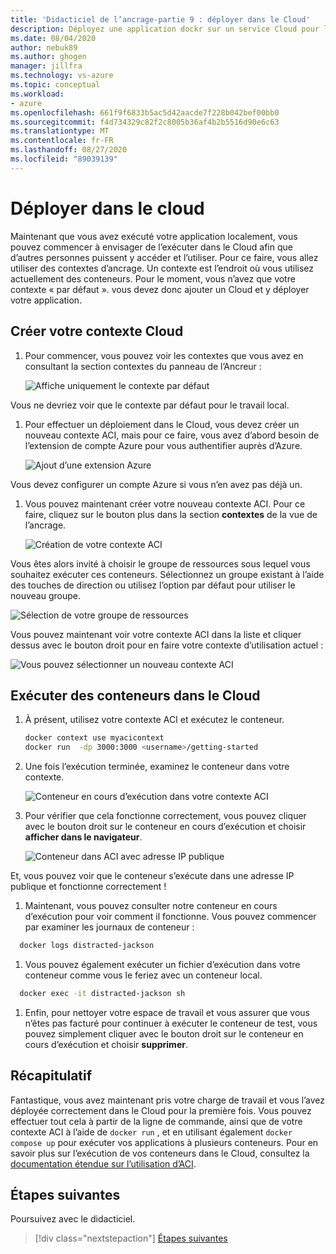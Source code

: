 ```yaml
---
title: 'Didacticiel de l’ancrage-partie 9 : déployer dans le Cloud'
description: Déployez une application dockr sur un service Cloud pour l’hébergement.
ms.date: 08/04/2020
author: nebuk89
ms.author: ghogen
manager: jillfra
ms.technology: vs-azure
ms.topic: conceptual
ms.workload:
- azure
ms.openlocfilehash: 661f9f6833b5ac5d42aacde7f228b042bef00bb0
ms.sourcegitcommit: f4d734329c82f2c8005b36af4b2b5516d90e6c63
ms.translationtype: MT
ms.contentlocale: fr-FR
ms.lasthandoff: 08/27/2020
ms.locfileid: "89039139"
---
```

# <a name="deploy-to-the-cloud"></a>Déployer dans le cloud

Maintenant que vous avez exécuté votre application localement, vous pouvez commencer à envisager de l’exécuter dans le Cloud afin que d’autres personnes puissent y accéder et l’utiliser. Pour ce faire, vous allez utiliser des contextes d’ancrage. Un contexte est l’endroit où vous utilisez actuellement des conteneurs. Pour le moment, vous n’avez que votre contexte « par défaut ». vous devez donc ajouter un Cloud et y déployer votre application.

## <a name="create-your-cloud-context"></a>Créer votre contexte Cloud

1. Pour commencer, vous pouvez voir les contextes que vous avez en consultant la section contextes du panneau de l’Ancreur :

   ![Affiche uniquement le contexte par défaut](media/defaultcontext.png)

Vous ne devriez voir que le contexte par défaut pour le travail local.

1. Pour effectuer un déploiement dans le Cloud, vous devez créer un nouveau contexte ACI, mais pour ce faire, vous avez d’abord besoin de l’extension de compte Azure pour vous authentifier auprès d’Azure.

   ![Ajout d’une extension Azure](media/addazureextension.png)

Vous devez configurer un compte Azure si vous n’en avez pas déjà un.

1. Vous pouvez maintenant créer votre nouveau contexte ACI. Pour ce faire, cliquez sur le bouton plus dans la section **contextes** de la vue de l’ancrage.

   ![Création de votre contexte ACI](media/createnewcontext.png)

Vous êtes alors invité à choisir le groupe de ressources sous lequel vous souhaitez exécuter ces conteneurs. Sélectionnez un groupe existant à l’aide des touches de direction ou utilisez l’option par défaut pour utiliser le nouveau groupe.

![Sélection de votre groupe de ressources](media/selectresourcegroup.png)

Vous pouvez maintenant voir votre contexte ACI dans la liste et cliquer dessus avec le bouton droit pour en faire votre contexte d’utilisation actuel :

![Vous pouvez sélectionner un nouveau contexte ACI](media/listofcontexts.png)

## <a name="run-containers-in-the-cloud"></a>Exécuter des conteneurs dans le Cloud

1. À présent, utilisez votre contexte ACI et exécutez le conteneur.

   ```bash
   docker context use myacicontext
   docker run  -dp 3000:3000 <username>/getting-started
   ```

1. Une fois l’exécution terminée, examinez le conteneur dans votre contexte.

   ![Conteneur en cours d’exécution dans votre contexte ACI](media/contextcontainer.png)

1. Pour vérifier que cela fonctionne correctement, vous pouvez cliquer avec le bouton droit sur le conteneur en cours d’exécution et choisir **afficher dans le navigateur**.

   ![Conteneur dans ACI avec adresse IP publique](media/containerinaci.png)

Et, vous pouvez voir que le conteneur s’exécute dans une adresse IP publique et fonctionne correctement !

1. Maintenant, vous pouvez consulter notre conteneur en cours d’exécution pour voir comment il fonctionne. Vous pouvez commencer par examiner les journaux de conteneur :
 
 ```bash
   docker logs distracted-jackson
   ```

1. Vous pouvez également exécuter un fichier d’exécution dans votre conteneur comme vous le feriez avec un conteneur local.
 
 ```bash
   docker exec -it distracted-jackson sh
   ```

1. Enfin, pour nettoyer votre espace de travail et vous assurer que vous n’êtes pas facturé pour continuer à exécuter le conteneur de test, vous pouvez simplement cliquer avec le bouton droit sur le conteneur en cours d’exécution et choisir **supprimer**.

## <a name="recap"></a>Récapitulatif

Fantastique, vous avez maintenant pris votre charge de travail et vous l’avez déployée correctement dans le Cloud pour la première fois. Vous pouvez effectuer tout cela à partir de la ligne de commande, ainsi que de votre contexte ACI à l’aide de `docker run` , et en utilisant également `docker compose up` pour exécuter vos applications à plusieurs conteneurs. Pour en savoir plus sur l’exécution de vos conteneurs dans le Cloud, consultez la [documentation étendue sur l’utilisation d’ACI](https://docs.docker.com/engine/context/aci-integration/).

## <a name="next-steps"></a>Étapes suivantes

Poursuivez avec le didacticiel.

> [!div class="nextstepaction"]
> [Étapes suivantes](whats-next.md)
